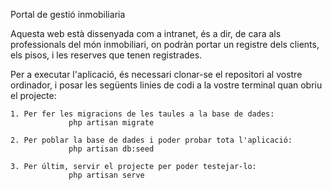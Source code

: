 Portal de gestió inmobiliaria

Aquesta web està dissenyada com a intranet, és a dir, de cara als professionals del món inmobiliari,
on podràn portar un registre dels clients, els pisos, i les reserves que tenen registrades.

Per a executar l'aplicació, és necessari clonar-se el repositori al vostre ordinador, 
i posar les següents linies de codi a la vostre terminal quan obriu el projecte:

    1. Per fer les migracions de les taules a la base de dades:
                 php artisan migrate 

    2. Per poblar la base de dades i poder probar tota l'aplicació:
                 php artisan db:seed

    3. Per últim, servir el projecte per poder testejar-lo:
                 php artisan serve


